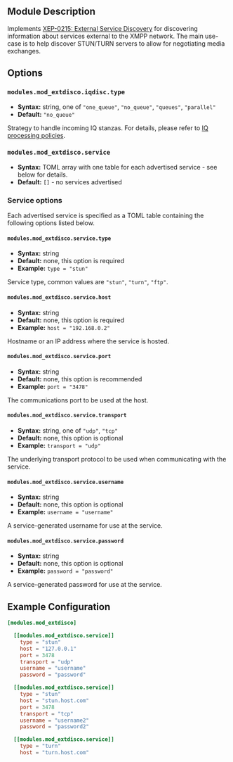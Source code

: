 ## Module Description
Implements [XEP-0215: External Service Discovery](http://xmpp.org/extensions/xep-0215.html) for discovering information about services external to the XMPP network.
The main use-case is to help discover STUN/TURN servers to allow for negotiating media exchanges.

## Options

### `modules.mod_extdisco.iqdisc.type`
* **Syntax:** string, one of `"one_queue"`, `"no_queue"`, `"queues"`, `"parallel"`
* **Default:** `"no_queue"`

Strategy to handle incoming IQ stanzas. For details, please refer to
[IQ processing policies](../configuration/Modules.md#iq-processing-policies).

### `modules.mod_extdisco.service`
* **Syntax:** TOML array with one table for each advertised service - see below for details.
* **Default:** `[]` - no services advertised

### Service options

Each advertised service is specified as a TOML table containing the following options listed below.

#### `modules.mod_extdisco.service.type`
* **Syntax:** string
* **Default:** none, this option is required
* **Example:** `type = "stun"`

Service type, common values are `"stun"`, `"turn"`, `"ftp"`.

#### `modules.mod_extdisco.service.host`
* **Syntax:** string
* **Default:** none, this option is required
* **Example:** `host = "192.168.0.2"`

Hostname or an IP address where the service is hosted.

#### `modules.mod_extdisco.service.port`
* **Syntax:** string
* **Default:** none, this option is recommended
* **Example:** `port = "3478"`

The communications port to be used at the host.

#### `modules.mod_extdisco.service.transport`
* **Syntax:** string, one of `"udp"`, `"tcp"`
* **Default:** none, this option is optional
* **Example:** `transport = "udp"`

The underlying transport protocol to be used when communicating with the service.

#### `modules.mod_extdisco.service.username`
* **Syntax:** string
* **Default:** none, this option is optional
* **Example:** `username = "username"`

A service-generated username for use at the service.

#### `modules.mod_extdisco.service.password`
* **Syntax:** string
* **Default:** none, this option is optional
* **Example:** `password = "password"`

A service-generated password for use at the service.

## Example Configuration

```toml
[modules.mod_extdisco]

  [[modules.mod_extdisco.service]]
    type = "stun"
    host = "127.0.0.1"
    port = 3478
    transport = "udp"
    username = "username"
    password = "password"

  [[modules.mod_extdisco.service]]
    type = "stun"
    host = "stun.host.com"
    port = 3478
    transport = "tcp"
    username = "username2"
    password = "password2"

  [[modules.mod_extdisco.service]]
    type = "turn"
    host = "turn.host.com"
```

